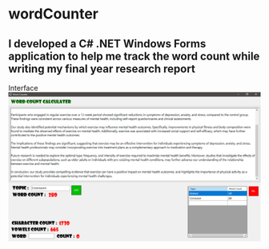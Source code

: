 # wordCounter

## I developed a C# .NET Windows Forms application to help me track the word count while writing my final year research report

Interface
![Project Screenshot](https://github.com/bhathi97/wordCounter/blob/main/imgs/Screenshot%20(139).png)
